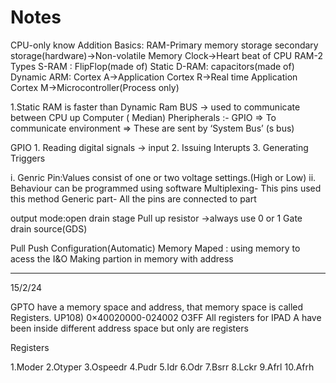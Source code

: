 # Notes
CPU-only know Addition Basics: RAM-Primary memory storage secondary storage(hardware)->Non-volatile Memory Clock->Heart beat of CPU RAM-2 Types S-RAM : FlipFlop(made of) Static D-RAM: capacitors(made of) Dynamic ARM: Cortex A->Application Cortex R->Real time Application Cortex M->Microcontroller(Process only)

1.Static RAM is faster than Dynamic Ram BUS -> used to communicate between CPU up Computer ( Median) Pheripherals :- GPIO => To communicate environment => These are sent by ‘System Bus’ (s bus)

GPIO 1. Reading digital signals -> input 2. Issuing Interupts 3. Generating Triggers

i. Genric Pin:Values consist of one or two voltage settings.(High or Low)
ii. Behaviour can be programmed using software
Multiplexing- This pins used this method Generic part- All the pins are connected to part

output mode:open drain stage Pull up resistor ->always use 0 or 1 Gate drain source(GDS)

Pull Push Configuration(Automatic) Memory Maped : using memory to acess the I&O
Making partion in memory with address
_ _ _ _ _

15/2/24

GPTO have a memory space and address, that
memory space is called Registers.
UP108) 0×40020000-024002 O3FF
All registers for IPAD A have been inside
different address space
but only are
registers

Registers

1.Moder
2.Otyper
3.Ospeedr
4.Pudr
5.Idr
6.Odr
7.Bsrr
8.Lckr
9.Afrl
10.Afrh


